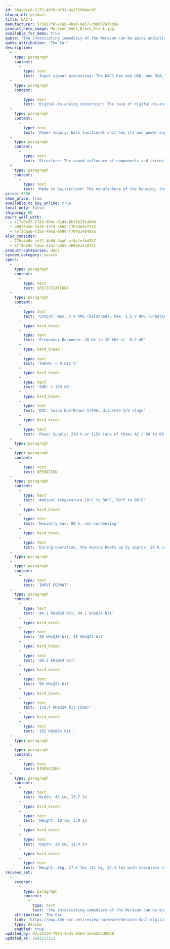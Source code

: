 ```yaml
---
id: 36acdcc0-1173-46f8-bf31-4e2739d4ac9f
blueprint: product
title: DAC-1
manufacturer: 575687fd-e7e6-4bad-8457-cbd607a7bda9
product_hero_image: Merason_DAC1_Black_Front.jpg
available_for_demo: true
quote: 'The intoxicating immediacy of the Merason can be quite addictive, it does what few digital components do, strips away the polish and lets you hear the real meat of the music.'
quote_attribution: 'The Ear'
description:
  -
    type: paragraph
    content:
      -
        type: text
        text: 'Input signal processing: The DAC1 has one USB, one RCA, one Toslink and one AES input. The USB input is based on Amanero technology and ensures a low-jitter music signal thanks to two precise oscillators, which is then galvanically isolated by capacitive isolator components. The signals arriving at the other inputs are also galvanically isolated and de-jittered by means of transformers. This guarantees that no external interference can affect the sensitive signal.'
  -
    type: paragraph
    content:
      -
        type: text
        text: 'Digital-to-analog conversion: The task of digital-to-analog conversion is performed by two 1794A converter modules from Burr Brown. For a 5 dB improvement in dynamic range, each channel has its own device. The analog current signal is elaborately converted into a voltage signal in a discrete setup, which is buffered in Class A technology and routed to the output. The DAC1 is fully balanced, i.e. a total of four independent channels are implemented from the two converter modules to the output.'
  -
    type: paragraph
    content:
      -
        type: text
        text: 'Power supply: Each functional unit has its own power supply, and in total there are twelve of them. Two output channels each are supplied by a separate linear supply with an oversized transformer.'
  -
    type: paragraph
    content:
      -
        type: text
        text: 'Structure: The sound influence of components and circuit variants as well as various layouts were thoroughly tested in countless sessions by experienced listeners. This applies in particular to capacitors, voltage regulators, converter components, transistors, resistors, signal processing, I/V converters and output stages.'
  -
    type: paragraph
    content:
      -
        type: text
        text: 'Made in Switzerland: The manufacture of the housing, the front panel and the control knobs and the printing, component placement, assembly, commissioning and inspection are carried out exclusively in Switzerland.'
price: 5500
show_price: true
available_to_buy_online: true
local_only: false
shipping: 80
pairs_well_with:
  - 417a9cd7-f782-404c-81d4-8b78b2914004
  - b80f543d-f4f8-43f9-a5b8-17b3db5e7132
  - 4ef2daa6-f35b-49ed-9590-f794614048e5
also_consider:
  - 77ba446b-cef2-4b08-84a0-af4e1ef4d7b7
  - 87f0de9c-7abe-414c-b2b5-469e6a7a9721
product-categories: dacs
system_category: source
specs:
  -
    type: paragraph
    content:
      -
        type: text
        text: SPECIFICATIONS
  -
    type: paragraph
    content:
      -
        type: text
        text: 'Output: max. 3 V RMS (balanced), max. 1.5 V RMS (unbalanced)'
      -
        type: hard_break
      -
        type: text
        text: 'Frequency Response: 20 Hz to 20 kHz +/- 0.2 dB'
      -
        type: hard_break
      -
        type: text
        text: 'THD+N: < 0.012 %'
      -
        type: hard_break
      -
        type: text
        text: 'SNR: > 120 dB'
      -
        type: hard_break
      -
        type: text
        text: 'DAC: twice BurrBrown 1794A, discrete I/V stage'
      -
        type: hard_break
      -
        type: text
        text: 'Power Supply: 230 V or 115V (one of them) AC / 50 to 60 Hz, 30 W.'
  -
    type: paragraph
  -
    type: paragraph
    content:
      -
        type: text
        text: OPERATION
  -
    type: paragraph
    content:
      -
        type: text
        text: 'Ambient temperature 10°C to 30°C, 50°F to 86°F'
      -
        type: hard_break
      -
        type: text
        text: 'Humidity max. 80 %, non-condensing'
      -
        type: hard_break
      -
        type: text
        text: 'During operation, the device heats up by approx. 20 K compared to the ambient temperature.'
  -
    type: paragraph
  -
    type: paragraph
    content:
      -
        type: text
        text: 'INPUT FORMAT'
  -
    type: paragraph
    content:
      -
        type: text
        text: '44.1 kHz@16 bit, 44.1 kHz@24 bit'
      -
        type: hard_break
      -
        type: text
        text: '48 kHz@16 bit, 48 kHz@24 bit'
      -
        type: hard_break
      -
        type: text
        text: '88.2 kHz@24 bit'
      -
        type: hard_break
      -
        type: text
        text: '96 kHz@24 bit'
      -
        type: hard_break
      -
        type: text
        text: '176.4 kHz@24 bit (USB)'
      -
        type: hard_break
      -
        type: text
        text: '192 kHz@24 bit.'
  -
    type: paragraph
  -
    type: paragraph
    content:
      -
        type: text
        text: DIMENSIONS
  -
    type: paragraph
    content:
      -
        type: text
        text: 'Width: 45 cm, 17.7 In'
      -
        type: hard_break
      -
        type: text
        text: 'Height: 10 cm, 3.9 In'
      -
        type: hard_break
      -
        type: text
        text: 'Depth: 29 cm, 11.4 In'
      -
        type: hard_break
      -
        type: text
        text: 'Weight: 8kg, 17.6 lbs (11 kg, 24.3 lbs with stainless steel front)'
reivews_set:
  -
    excerpt:
      -
        type: paragraph
        content:
          -
            type: text
            text: 'the intoxicating immediacy of the Merason can be quite addictive, it does what few digital components do, strips away the polish and lets you hear the real meat of the music.'
    attribution: 'The Ear'
    link: 'https://www.the-ear.net/review-hardware/merason-dac1-digital-analogue-converter-dac'
    type: Review
    enabled: true
updated_by: 87ca4130-78f3-4ed1-8b64-aa552d3d08a8
updated_at: 1662217212
---
```

